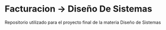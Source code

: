 # Facturacion -> Diseño De Sistemas

Repositorio utilizado para el proyecto final de la materia Diseño de Sistemas

